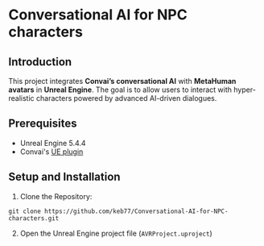 # Conversational AI for NPC characters

## Introduction
This project integrates **Convai’s conversational AI** with **MetaHuman avatars** in **Unreal Engine**. The goal is to allow users to interact with hyper-realistic characters powered by advanced AI-driven dialogues.

## Prerequisites
- Unreal Engine 5.4.4
- Convai's [UE plugin](https://docs.convai.com/api-docs/plugins-and-integrations/unreal-engine/installation)

## Setup and Installation
1. Clone the Repository:
```
git clone https://github.com/keb77/Conversational-AI-for-NPC-characters.git
```
2. Open the Unreal Engine project file (`AVRProject.uproject`)
